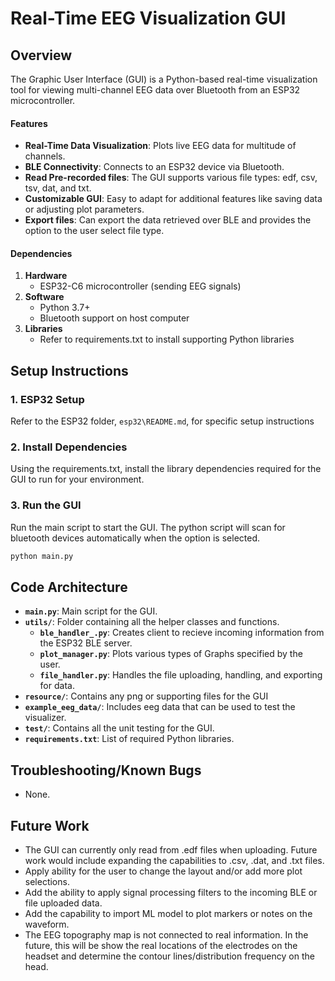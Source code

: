 # Real-Time EEG Visualization GUI

## Overview

The Graphic User Interface (GUI) is a Python-based real-time visualization tool for viewing multi-channel EEG data over Bluetooth from an ESP32 microcontroller. 

#### Features

- **Real-Time Data Visualization**: Plots live EEG data for multitude of channels.
- **BLE Connectivity**: Connects to an ESP32 device via Bluetooth.
- **Read Pre-recorded files**: The GUI supports various file types: edf, csv, tsv, dat, and txt.
- **Customizable GUI**: Easy to adapt for additional features like saving data or adjusting plot parameters.
- **Export files**: Can export the data retrieved over BLE and provides the option to the user select file type.

#### Dependencies
1. **Hardware**
    - ESP32-C6 microcontroller (sending EEG signals)
2. **Software**
    - Python 3.7+
    - Bluetooth support on host computer
3. **Libraries**
    - Refer to requirements.txt to install supporting Python libraries

## Setup Instructions

### 1. ESP32 Setup
Refer to the ESP32 folder, ```esp32\README.md```, for specific setup instructions

### 2. Install Dependencies
Using the requirements.txt, install the library dependencies required for the GUI to run for your environment.

### 3. Run the GUI
Run the main script to start the GUI. The python script will scan for bluetooth devices automatically when the option is selected.

```bash
python main.py
```

## Code Architecture

- **`main.py`**: Main script for the GUI.
- **`utils/`**: Folder containing all the helper classes and functions.
  - **`ble_handler_.py`**: Creates client to recieve incoming information from the ESP32 BLE server.
  - **`plot_manager.py`**: Plots various types of Graphs specified by the user.
  - **`file_handler.py`**: Handles the file uploading, handling, and exporting for data. 
- **`resource/`**: Contains any png or supporting files for the GUI
- **`example_eeg_data/`**: Includes eeg data that can be used to test the visualizer.
- **`test/`**: Contains all the unit testing for the GUI.
- **`requirements.txt`**: List of required Python libraries.

## Troubleshooting/Known Bugs
- None.

## Future Work
- The GUI can currently only read from .edf files when uploading. Future work would include expanding the capabilities to .csv, .dat, and .txt files. 
- Apply ability for the user to change the layout and/or add more plot selections.
- Add the ability to apply signal processing filters to the incoming BLE or file uploaded data.
- Add the capability to import ML model to plot markers or notes on the waveform.
- The EEG topography map is not connected to real information. In the future, this will be show the real locations of the electrodes on the headset and determine the contour lines/distribution frequency on the head. 
